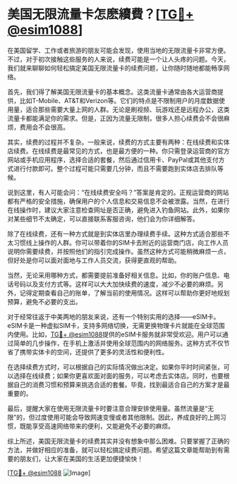 # 美国无限流量卡怎麽續費？[[TG💪+ @esim1088](https://t.me/s/esim1088)]

在美国留学、工作或者旅游的朋友可能会发现，使用当地的无限流量卡非常方便。不过，对于初次接触这些服务的人来说，续费可能是一个让人头疼的问题。今天，我们就来聊聊如何轻松搞定美国无限流量卡的续费问题，让你随时随地都能畅享网络。

首先，我们得了解美国无限流量卡的基本概念。这类流量卡通常由各大运营商提供，比如T-Mobile、AT&T和Verizon等。它们的特点是不限制用户的月度数据使用量，适合那些需要大量上网的人群。无论是刷视频、玩游戏还是远程办公，这类流量卡都能满足你的需求。但是，正因为流量无限制，很多人担心续费会不会很麻烦，费用会不会很高。

其实，续费的过程并不复杂。一般来说，续费的方式主要有两种：在线续费和实体店续费。在线续费是最常见的方式，也是最方便的一种。你只需登录运营商的官方网站或手机应用程序，选择合适的套餐，然后通过信用卡、PayPal或其他支付方式进行付款即可。整个过程可能只需要几分钟，而且不需要跑到实体店去排队等候。

说到这里，有人可能会问：“在线续费安全吗？”答案是肯定的。正规运营商的网站都有严格的安全措施，确保用户的个人信息和交易信息不会被泄露。当然，在进行在线操作时，建议大家注意检查网址是否正确，避免进入钓鱼网站。此外，如果你对某些细节不太确定，可以直接联系客服咨询，他们会为你详细解答。

除了在线续费，还有一种方式就是到实体店里办理续费手续。这种方式适合那些不太习惯线上操作的人群。你可以带着你的SIM卡去附近的运营商门店，向工作人员说明你需要续费，并按照他们的指引完成操作。虽然这种方式可能稍微麻烦一点，但好处是你可以面对面地与工作人员交流，获得更直观的帮助。

当然，无论采用哪种方式，都需要提前准备好相关信息。比如，你的账户信息、电话号码以及支付方式等。这样可以大大加快续费的速度，减少不必要的麻烦。另外，记得定期查看自己的账单，了解当前的使用情况。这样可以帮助你更好地规划预算，避免不必要的支出。

对于经常往返于中美两地的朋友来说，还有一个特别实用的选择——eSIM卡。eSIM卡是一种虚拟SIM卡，支持多网络切换，无需更换物理卡片就能在全球范围内使用。比如，[TG💪+ @esim1088](https://t.me/s/esim1088)提供的eSIM卡服务就非常受欢迎。用户可以通过简单的几步操作，在手机上激活并使用全球范围内的网络服务。这种方式不仅节省了携带实体卡的空间，还提供了更多的灵活性和便利性。

在选择续费方式时，可以根据自己的实际情况做出决定。如果你平时时间紧张，可以选择在线续费；如果你更喜欢面对面的服务，可以考虑去实体店。同时，也要根据自己的消费习惯和预算来挑选合适的套餐。毕竟，找到最适合自己的方案才是最重要的。

最后，提醒大家在使用无限流量卡时要注意合理安排使用量。虽然流量是“无限”的，但过度使用可能会导致网速变慢或者其他限制。因此，养成良好的上网习惯，既能享受高速网络带来的便利，又能避免不必要的麻烦。

综上所述，美国无限流量卡的续费其实并没有想象中那么困难。只要掌握了正确的方法，并做好相应的准备，就可以轻松搞定续费问题。希望这篇文章能帮助到有需要的朋友们，让大家在美国的生活更加便捷愉快！

[[TG💪+ @esim1088](https://t.me/s/esim1088) ![Image](https://i.postimg.cc/4NQfJmqS/Snipaste-2025-05-13-00-14-12.png)]